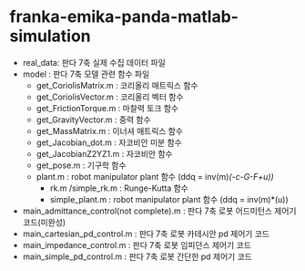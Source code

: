 # franka-emika-panda-matlab-simulation

- real_data: 판다 7축 실제 수집 데이터 파일
- model : 판다 7축 모델 관련 함수 파일
  + get_CoriolisMatrix.m     : 코리올리 매트릭스 함수
  + get_CoriolisVector.m     : 코리올리 벡터 함수
  + get_FrictionTorque.m    : 마찰력 토크 함수
  + get_GravityVector.m      : 중력 함수
  + get_MassMatrix.m         : 이너셔 매트릭스 함수
  + get_Jacobian_dot.m      : 자코비안 미분 함수
  + get_JacobianZ2YZ1.m   : 자코비안 함수
  + get_pose.m                    :  기구학 함수  
  + plant.m                           :  robot manipulator plant 함수 (ddq = inv(m)*(-c-G-F+u))*
    * rk.m /simple_rk.m          :  Runge-Kutta 함수
    * simple_plant.m               :  robot manipulator plant 함수 (ddq = inv(m)*(u))
- main_admittance_control(not complete).m : 판다 7축 로봇 어드미턴스 제어기 코드(미완성)
- main_cartesian_pd_control.m      : 판다 7축 로봇 카테시안 pd 제어기 코드
- main_impedance_control.m         : 판다 7축 로봇 임피던스 제어기 코드
- main_simple_pd_control.m          : 판다 7축 로봇 간단한 pd 제어기 코드
